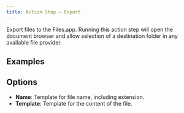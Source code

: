 ```yaml
---
title: Action Step – Export
---
```


Export files to the Files.app. Running this action step will open the document browser and allow selection of a destination folder in any available file provider.

## Examples


## Options

- **Name**: Template for file name, including extension.
- **Template**: Template for the content of the file.
